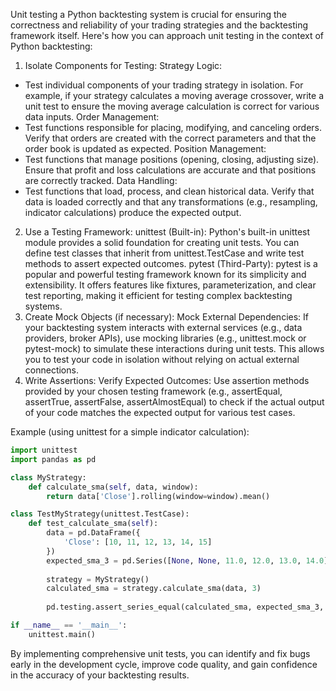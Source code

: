 Unit testing a Python backtesting system is crucial for ensuring the correctness and reliability of your trading strategies and the backtesting framework itself.
Here's how you can approach unit testing in the context of Python backtesting:

1. Isolate Components for Testing:
   Strategy Logic:

- Test individual components of your trading strategy in isolation. For example, if your strategy calculates a moving average crossover, write a unit test to ensure the moving average calculation is correct for various data inputs.
  Order Management:
- Test functions responsible for placing, modifying, and canceling orders. Verify that orders are created with the correct parameters and that the order book is updated as expected.
  Position Management:
- Test functions that manage positions (opening, closing, adjusting size). Ensure that profit and loss calculations are accurate and that positions are correctly tracked.
  Data Handling:
- Test functions that load, process, and clean historical data. Verify that data is loaded correctly and that any transformations (e.g., resampling, indicator calculations) produce the expected output.

2. Use a Testing Framework:
   unittest (Built-in):
   Python's built-in unittest module provides a solid foundation for creating unit tests. You can define test classes that inherit from unittest.TestCase and write test methods to assert expected outcomes.
   pytest (Third-Party):
   pytest is a popular and powerful testing framework known for its simplicity and extensibility. It offers features like fixtures, parameterization, and clear test reporting, making it efficient for testing complex backtesting systems.
1. Create Mock Objects (if necessary):
   Mock External Dependencies: If your backtesting system interacts with external services (e.g., data providers, broker APIs), use mocking libraries (e.g., unittest.mock or pytest-mock) to simulate these interactions during unit tests. This allows you to test your code in isolation without relying on actual external connections.
1. Write Assertions:
   Verify Expected Outcomes: Use assertion methods provided by your chosen testing framework (e.g., assertEqual, assertTrue, assertFalse, assertAlmostEqual) to check if the actual output of your code matches the expected output for various test cases.

Example (using unittest for a simple indicator calculation):

```python
import unittest
import pandas as pd

class MyStrategy:
    def calculate_sma(self, data, window):
        return data['Close'].rolling(window=window).mean()

class TestMyStrategy(unittest.TestCase):
    def test_calculate_sma(self):
        data = pd.DataFrame({
            'Close': [10, 11, 12, 13, 14, 15]
        })
        expected_sma_3 = pd.Series([None, None, 11.0, 12.0, 13.0, 14.0])
        
        strategy = MyStrategy()
        calculated_sma = strategy.calculate_sma(data, 3)
        
        pd.testing.assert_series_equal(calculated_sma, expected_sma_3, check_dtype=False)

if __name__ == '__main__':
    unittest.main()
```

By implementing comprehensive unit tests, you can identify and fix bugs early in the development cycle, improve code quality, and gain confidence in the accuracy of your backtesting results.
